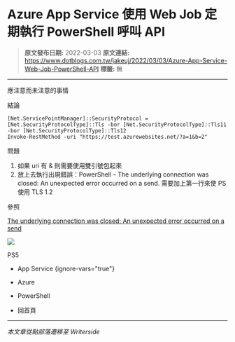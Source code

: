 # Azure App Service 使用 Web Job 定期執行 PowerShell 呼叫 API

> **原文發布日期:** 2022-03-03
> **原文連結:** https://www.dotblogs.com.tw/jakeuj/2022/03/03/Azure-App-Service-Web-Job-PowerShell-API
> **標籤:** 無

---

應注意而未注意的事情

結論

```
[Net.ServicePointManager]::SecurityProtocol = [Net.SecurityProtocolType]::Tls -bor [Net.SecurityProtocolType]::Tls11 -bor [Net.SecurityProtocolType]::Tls12
Invoke-RestMethod -uri "https://test.azurewebsites.net/?a=1&b=2"
```

問題

1. 如果 uri 有 & 則需要使用雙引號包起來
2. 放上去執行出現錯誤：PowerShell –
   The underlying connection was closed: An unexpected error occurred on a send.
   需要加上第一行來使 PS 使用 TLS 1.2

參照

[The underlying connection was closed: An unexpected error occurred on a send](https://blog.darrenjrobinson.com/powershell-the-underlying-connection-was-closed-an-unexpected-error-occurred-on-a-send/)

![](https://card.psnprofiles.com/1/jakeuj.png)

PS5

* App Service
{ignore-vars="true"}
* Azure
* PowerShell

* 回首頁

---

*本文章從點部落遷移至 Writerside*
